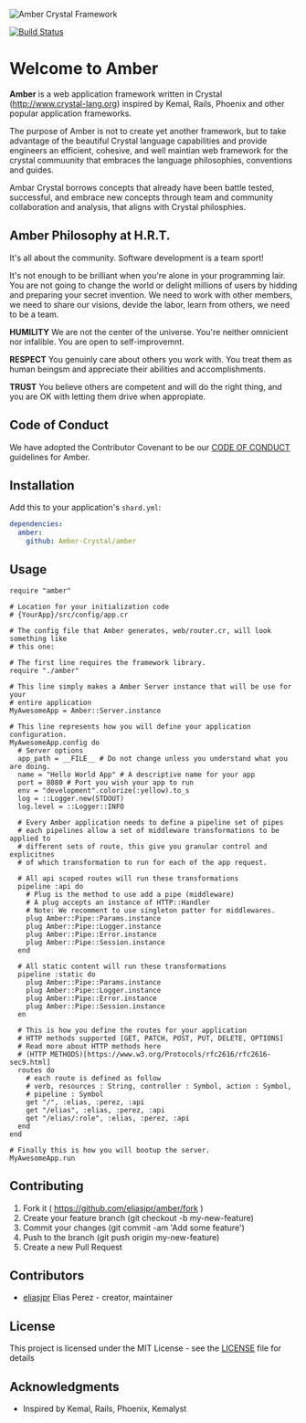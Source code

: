 ![Amber Crystal Framework](https://github.com/eliasjpr/amber/blob/master/media/amber.png)

[![Build Status](https://travis-ci.org/Amber-Crystal/amber.svg?branch=master)](https://travis-ci.org/Amber-Crystal/amber)

# Welcome to Amber

**Amber** is a web application framework written in Crystal (http://www.crystal-lang.org) inspired by Kemal, Rails, Phoenix
and other popular application frameworks.

The purpose of Amber is not to create yet another framework, but to take advantage of the beautiful Crystal language capabilities and provide engineers an efficient, cohesive, and well maintian web framework for the crystal commuunity that embraces the language philosophies, conventions and guides.

Ambar Crystal borrows concepts that already have been battle tested, successful, and embrace new concepts through team and community collaboration and analysis, that aligns with Crystal philosphies.

## Amber Philosophy at H.R.T.

It's all about the community. Software development is a team sport!

It's not enough to be brilliant when you're alone in your programming lair. You are not going to change the world or
delight millions of users by hidding and preparing your secret invention. We need to work with other members, we need to
share our visions, devide the labor, learn from others, we need to be a team.

**HUMILITY** We are not the center of the universe. You're neither omnicient nor infalible. You are open to self-improvemnt.

**RESPECT** You genuinly care about others you work with. You treat them as human beingsm and appreciate their abilities
and accomplishments.

**TRUST** You believe others are competent and will do the right thing, and you are OK with letting them drive when
appropiate.

## Code of Conduct

We have adopted the Contributor Covenant to be our [CODE OF CONDUCT](CODE_OF_CONDUCT.md) guidelines for Amber.

## Installation

Add this to your application's `shard.yml`:

```yaml
dependencies:
  amber:
    github: Amber-Crystal/amber
```

## Usage

```crystal
require "amber"
```

```crystal
# Location for your initialization code
# {YourApp}/src/config/app.cr

# The config file that Amber generates, web/router.cr, will look something like
# this one:

# The first line requires the framework library.
require "./amber"

# This line simply makes a Amber Server instance that will be use for your
# entire application
MyAwesomeApp = Amber::Server.instance

# This line represents how you will define your application configuration.
MyAwesomeApp.config do
  # Server options
  app_path = __FILE__ # Do not change unless you understand what you are doing.
  name = "Hello World App" # A descriptive name for your app
  port = 8080 # Port you wish your app to run
  env = "development".colorize(:yellow).to_s
  log = ::Logger.new(STDOUT)
  log.level = ::Logger::INFO

  # Every Amber application needs to define a pipeline set of pipes
  # each pipelines allow a set of middleware transformations to be applied to
  # different sets of route, this give you granular control and explicitnes
  # of which transformation to run for each of the app request.

  # All api scoped routes will run these transformations
  pipeline :api do
    # Plug is the method to use add a pipe (middleware)
    # A plug accepts an instance of HTTP::Handler
    # Note: We recomment to use singleton patter for middlewares.
    plug Amber::Pipe::Params.instance
    plug Amber::Pipe::Logger.instance
    plug Amber::Pipe::Error.instance
    plug Amber::Pipe::Session.instance
  end

  # All static content will run these transformations
  pipeline :static do
    plug Amber::Pipe::Params.instance
    plug Amber::Pipe::Logger.instance
    plug Amber::Pipe::Error.instance
    plug Amber::Pipe::Session.instance
  en

  # This is how you define the routes for your application
  # HTTP methods supported [GET, PATCH, POST, PUT, DELETE, OPTIONS]
  # Read more about HTTP methods here
  # (HTTP METHODS)[https://www.w3.org/Protocols/rfc2616/rfc2616-sec9.html]
  routes do
    # each route is defined as follow
    # verb, resources : String, controller : Symbol, action : Symbol,
    # pipeline : Symbol
    get "/", :elias, :perez, :api
    get "/elias", :elias, :perez, :api
    get "/elias/:role", :elias, :perez, :api
  end
end

# Finally this is how you will bootup the server.
MyAwesomeApp.run
```

## Contributing

1. Fork it ( https://github.com/eliasjpr/amber/fork )
2. Create your feature branch (git checkout -b my-new-feature)
3. Commit your changes (git commit -am 'Add some feature')
4. Push to the branch (git push origin my-new-feature)
5. Create a new Pull Request

## Contributors

- [eliasjpr](https://github.com/eliasjpr) Elias Perez - creator, maintainer

## License

This project is licensed under the MIT License - see the [LICENSE](LICENSE) file for details

## Acknowledgments

* Inspired by Kemal, Rails, Phoenix, Kemalyst
